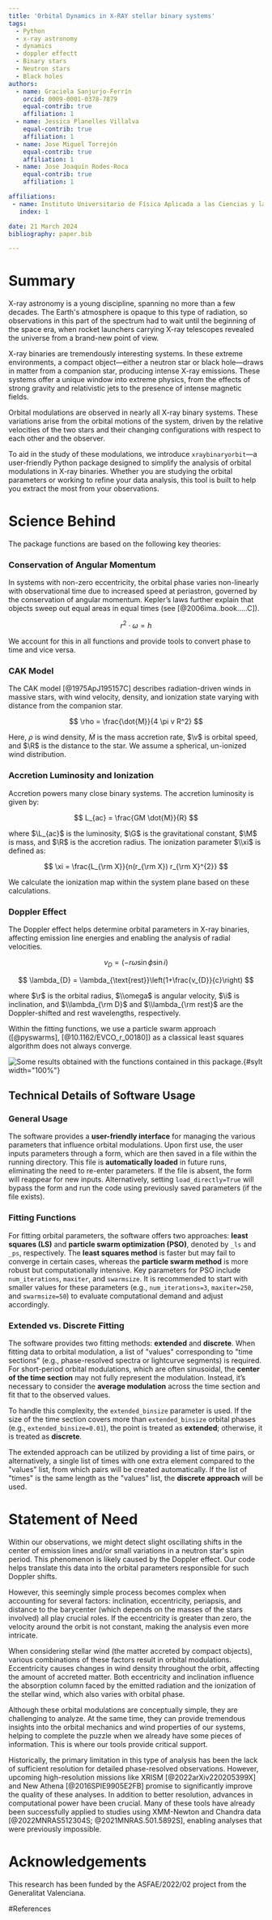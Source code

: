 ```yaml
---
title: 'Orbital Dynamics in X-RAY stellar binary systems'
tags:
  - Python
  - x-ray astronomy
  - dynamics
  - doppler effectt
  - Binary stars
  - Neutron stars
  - Black holes
authors:
  - name: Graciela Sanjurjo-Ferrín
    orcid: 0009-0001-0378-7879
    equal-contrib: true
    affiliation: 1
  - name: Jessica Planelles Villalva 
    equal-contrib: true 
    affiliation: 1
  - name: Jose Miguel Torrejón
    equal-contrib: true
    affiliation: 1
  - name: Jose Joaquín Rodes-Roca
    equal-contrib: true
    affiliation: 1

affiliations:
 - name: Instituto Universitario de Física Aplicada a las Ciencias y las Tecnologías, Universidad de Alicante, 03690 Alicante, Spain
   index: 1

date: 21 March 2024
bibliography: paper.bib

---
```



# Summary

X-ray astronomy is a young discipline, spanning no more than a few decades. The Earth's atmosphere is opaque to this type of radiation, so observations in this part of the spectrum had to wait until the beginning of the space era, when rocket launchers carrying X-ray telescopes revealed the universe from a brand-new point of view.

X-ray binaries are tremendously interesting systems. In these extreme environments, a compact object—either a neutron star or black hole—draws in matter from a companion star, producing intense X-ray emissions. These systems offer a unique window into extreme physics, from the effects of strong gravity and relativistic jets to the presence of intense magnetic fields.

Orbital modulations are observed in nearly all X-ray binary systems. These variations arise from the orbital motions of the system, driven by the relative velocities of the two stars and their changing configurations with respect to each other and the observer.

To aid in the study of these modulations, we introduce `xraybinaryorbit`—a user-friendly Python package designed to simplify the analysis of orbital modulations in X-ray binaries. Whether you are studying the orbital parameters or working to refine your data analysis, this tool is built to help you extract the most from your observations.

# Science Behind

The package functions are based on the following key theories:

### Conservation of Angular Momentum

In systems with non-zero eccentricity, the orbital phase varies non-linearly with observational time due to increased speed at periastron, governed by the conservation of angular momentum. Kepler’s laws further explain that objects sweep out equal areas in equal times (see [@2006ima..book.....C]).

$$ r^2 \cdot \omega = h $$

We account for this in all functions and provide tools to convert phase to time and vice versa.

### CAK Model

The CAK model [@1975ApJ195157C] describes radiation-driven winds in massive stars, with wind velocity, density, and ionization state varying with distance from the companion star.

$$ \rho = \frac{\dot{M}}{4 \pi v R^2} $$

Here, $\rho$  is wind density, $\dot{M}$ is the mass accretion rate, $\v$ is orbital speed, and $\R$ is the distance to the star. We assume a spherical, un-ionized wind distribution.

### Accretion Luminosity and Ionization

Accretion powers many close binary systems. The accretion luminosity is given by:

$$ L_{ac} = \frac{GM \dot{M}}{R} $$

where $\L_{ac}$ is the luminosity, $\G$ is the gravitational constant, $\M$ is mass, and $\R$ is the accretion radius. The ionization parameter $\\xi$ is defined as:

$$ \xi = \frac{L_{\rm X}}{n(r_{\rm X}) r_{\rm X}^{2}} $$

We calculate the ionization map within the system plane based on these calculations.

### Doppler Effect

The Doppler effect helps determine orbital parameters in X-ray binaries, affecting emission line energies and enabling the analysis of radial velocities.

$$ v_{D} = (-r\omega \sin\phi \sin i) $$

$$ \lambda_{D} = \lambda_{\text{rest}}\left(1+\frac{v_{D}}{c}\right) $$

where $\r$ is the orbital radius, $\\omega$ is angular velocity, $\i$ is inclination, and $\\lambda_{\rm D}$ and $\\lambda_{\rm rest}$ are the Doppler-shifted and rest wavelengths, respectively.

Within the fitting functions, we use a particle swarm approach ([@pyswarms], [@10.1162/EVCO_r_00180]) as a classical least squares algorithm does not always converge.

![Some results obtained with the functions contained in this package.](joss.jpg){#sylt width="100%"}

## Technical Details of Software Usage

### General Usage

The software provides a **user-friendly interface** for managing the various parameters that influence orbital modulations. Upon first use, the user inputs parameters through a form, which are then saved in a file within the running directory. This file is **automatically loaded** in future runs, eliminating the need to re-enter parameters. If the file is absent, the form will reappear for new inputs. Alternatively, setting `load_directly=True` will bypass the form and run the code using previously saved parameters (if the file exists).

### Fitting Functions

For fitting orbital parameters, the software offers two approaches: **least squares (LS)** and **particle swarm optimization (PSO)**, denoted by `_ls` and `_ps`, respectively. The **least squares method** is faster but may fail to converge in certain cases, whereas the **particle swarm method** is more robust but computationally intensive. Key parameters for PSO include `num_iterations`, `maxiter`, and `swarmsize`. It is recommended to start with smaller values for these parameters (e.g., `num_iterations=3`, `maxiter=250`, and `swarmsize=50`) to evaluate computational demand and adjust accordingly.

### Extended vs. Discrete Fitting

The software provides two fitting methods: **extended** and **discrete**. When fitting data to orbital modulation, a list of "values" corresponding to "time sections" (e.g., phase-resolved spectra or lightcurve segments) is required. For short-period orbital modulations, which are often sinusoidal, the **center of the time section** may not fully represent the modulation. Instead, it’s necessary to consider the **average modulation** across the time section and fit that to the observed values.

To handle this complexity, the `extended_binsize` parameter is used. If the size of the time section covers more than `extended_binsize` orbital phases (e.g., `extended_binsize=0.01`), the point is treated as **extended**; otherwise, it is treated as **discrete**. 

The extended approach can be utilized by providing a list of time pairs, or alternatively, a single list of times with one extra element compared to the "values" list, from which pairs will be created automatically. If the list of "times" is the same length as the "values" list, the **discrete approach** will be used.

# Statement of Need

Within our observations, we might detect slight oscillating shifts in the center of emission lines and/or small variations in a neutron star's spin period. This phenomenon is likely caused by the Doppler effect. Our code helps translate this data into the orbital parameters responsible for such Doppler shifts.

However, this seemingly simple process becomes complex when accounting for several factors: inclination, eccentricity, periapsis, and distance to the barycenter (which depends on the masses of the stars involved) all play crucial roles. If the eccentricity is greater than zero, the velocity around the orbit is not constant, making the analysis even more intricate.

When considering stellar wind (the matter accreted by compact objects), various combinations of these factors result in orbital modulations. Eccentricity causes changes in wind density throughout the orbit, affecting the amount of accreted matter. Both eccentricity and inclination influence the absorption column faced by the emitted radiation and the ionization of the stellar wind, which also varies with orbital phase.

Although these orbital modulations are conceptually simple, they are challenging to analyze. At the same time, they can provide tremendous insights into the orbital mechanics and wind properties of our systems, helping to complete the puzzle when we already have some pieces of information. This is where our tools provide critical support.

Historically, the primary limitation in this type of analysis has been the lack of sufficient resolution for detailed phase-resolved observations. However, upcoming high-resolution missions like XRISM [@2022arXiv220205399X] and New Athena [@2016SPIE9905E2FB] promise to significantly improve the quality of these analyses. In addition to better resolution, advances in computational power have been crucial. Many of these tools have already been successfully applied to studies using XMM-Newton and Chandra data [@2022MNRAS512304S; @2021MNRAS.501.5892S], enabling analyses that were previously impossible.


# Acknowledgements

This research has been funded by the ASFAE/2022/02 project from the Generalitat Valenciana. 


#References
